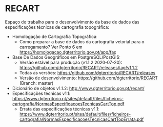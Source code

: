 # RECART
Espaço de trabalho para o desenvolvimento da base de dados das especificações técnicas de cartografia topográfica:
- Homologação de Cartografia Topográfica:
    - Como preparar a base de dados da cartografia vetorial para o carregamento? Ver Ponto 6 em https://homologacao.dgterritorio.gov.pt/app/faq
- Base De Dados Geográficos em PostgreSQL/PostGIS:
    - Versão estável para produção (v1.1.2 2020-07-20): https://github.com/dgterritorio/RECART/releases/tag/v1.1.2
    - Todas as versões: https://github.com/dgterritorio/RECART/releases
    - Versão de desenvolvimento: https://github.com/dgterritorio/RECART (Branch: master)
- Dicionário de objetos v1.1.2: http://www.dgterritorio.gov.pt/recart/
- Especificações técnicas v1.1: https://www.dgterritorio.pt/sites/default/files/ficheiros-cartografia/NormasEspecificacoesTecnicasCartTop.pdf
  - Errata das especificações técnicas v1.1: https://www.dgterritorio.pt/sites/default/files/ficheiros-cartografia/NormasEspecificacoesTecnicasCartTopErrata.pdf
